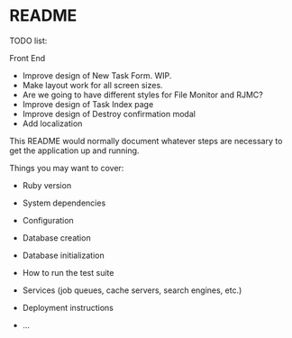 # README

TODO list:

Front End 

* Improve design of New Task Form. WIP.
* Make layout work for all screen sizes.
* Are we going to have different styles for File Monitor and RJMC?
* Improve design of Task Index page
* Improve design of Destroy confirmation modal
* Add localization



This README would normally document whatever steps are necessary to get the
application up and running.

Things you may want to cover:

* Ruby version

* System dependencies

* Configuration

* Database creation

* Database initialization

* How to run the test suite

* Services (job queues, cache servers, search engines, etc.)

* Deployment instructions

* ...
